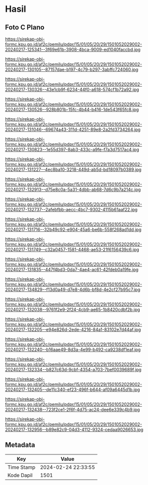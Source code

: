 # Hasil

## Foto C Plano

https://sirekap-obj-formc.kpu.go.id/af2c/pemilu/pdpr/15/01/05/20/29/1501052029002-20240217-125341--3f69e61b-3908-4bca-9009-ed1040faccbd.jpg

https://sirekap-obj-formc.kpu.go.id/af2c/pemilu/pdpr/15/01/05/20/29/1501052029002-20240217-130105--87157dae-b197-4c79-b297-3abffc724060.jpg

https://sirekap-obj-formc.kpu.go.id/af2c/pemilu/pdpr/15/01/05/20/29/1501052029002-20240217-130326--43e1cb9f-6234-44f0-a618-574cf1b72a92.jpg

https://sirekap-obj-formc.kpu.go.id/af2c/pemilu/pdpr/15/01/05/20/29/1501052029002-20240217-130526--928b801b-15fc-4b44-b416-1de543f65fc8.jpg

https://sirekap-obj-formc.kpu.go.id/af2c/pemilu/pdpr/15/01/05/20/29/1501052029002-20240217-131046--69674a43-311d-4251-89e8-2a2fd3734264.jpg

https://sirekap-obj-formc.kpu.go.id/af2c/pemilu/pdpr/15/01/05/20/29/1501052029002-20240217-130823--1e55d397-8ab3-433c-a9fe-f7a3d7517ac4.jpg

https://sirekap-obj-formc.kpu.go.id/af2c/pemilu/pdpr/15/01/05/20/29/1501052029002-20240217-131227--4ec8ba10-3218-449d-ab5d-bd18097b0389.jpg

https://sirekap-obj-formc.kpu.go.id/af2c/pemilu/pdpr/15/01/05/20/29/1501052029002-20240217-132913--d75e8c0a-5a31-4dbb-ab68-7d6c9b7a214c.jpg

https://sirekap-obj-formc.kpu.go.id/af2c/pemilu/pdpr/15/01/05/20/29/1501052029002-20240217-132737--2afebfbb-aecc-4bc7-9302-4115b61aaf22.jpg

https://sirekap-obj-formc.kpu.go.id/af2c/pemilu/pdpr/15/01/05/20/29/1501052029002-20240217-131716--32b49c92-e904-45a6-be6b-558f268ad1dd.jpg

https://sirekap-obj-formc.kpu.go.id/af2c/pemilu/pdpr/15/01/05/20/29/1501052029002-20240217-131749--c32a0457-1581-4468-ae53-21f6156439c6.jpg

https://sirekap-obj-formc.kpu.go.id/af2c/pemilu/pdpr/15/01/05/20/29/1501052029002-20240217-131835--447f4bd3-0da7-4ae4-ac61-42fdeb0a19fe.jpg

https://sirekap-obj-formc.kpu.go.id/af2c/pemilu/pdpr/15/01/05/20/29/1501052029002-20240217-134829--f13d0a49-d7e8-4d6b-bf8d-4e2cf27b95c7.jpg

https://sirekap-obj-formc.kpu.go.id/af2c/pemilu/pdpr/15/01/05/20/29/1501052029002-20240217-132038--9761f2e9-2f24-4cb9-ae65-1b8420cdbf2b.jpg

https://sirekap-obj-formc.kpu.go.id/af2c/pemilu/pdpr/15/01/05/20/29/1501052029002-20240217-132205--e94e826d-2ede-4216-84a1-83102e7d44af.jpg

https://sirekap-obj-formc.kpu.go.id/af2c/pemilu/pdpr/15/01/05/20/29/1501052029002-20240217-132240--b16aae49-8d3a-4e99-b492-ca9238df1eaf.jpg

https://sirekap-obj-formc.kpu.go.id/af2c/pemilu/pdpr/15/01/05/20/29/1501052029002-20240217-132334--b827c63d-9cbf-4354-a703-7bef0039689f.jpg

https://sirekap-obj-formc.kpu.go.id/af2c/pemilu/pdpr/15/01/05/20/29/1501052029002-20240217-132405--de11c340-ef23-496f-b644-af09a6445d1b.jpg

https://sirekap-obj-formc.kpu.go.id/af2c/pemilu/pdpr/15/01/05/20/29/1501052029002-20240217-132438--723f2ce1-2f6f-4d75-ac24-dee6e339c4b9.jpg

https://sirekap-obj-formc.kpu.go.id/af2c/pemilu/pdpr/15/01/05/20/29/1501052029002-20240217-132956--b89e82c9-04d3-4112-9324-cedaa9026653.jpg


## Metadata

| Key        | Value               |
| ---------- | ------------------- |
| Time Stamp | 2024-02-24 22:33:55 |
| Kode Dapil | 1501                |



